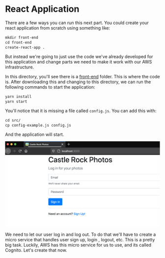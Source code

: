 # React Application

There are a few ways you can run this next part.  You could create your react application from scratch using something like:

```
mkdir front-end
cd front-end
create-react-app . 
```

But instead we're going to just use the code we've already developed for this application and change parts we need to make it work with our AWS infrastructure. 

In this directory, you'll see there is a [front-end](./front-end) folder.  This is where the code is.  After downloading this and changing to this directory, we can run the following commands to start the application: 

```
yarn install 
yarn start
```

You'll notice that it is missing a file called `config.js`.  You can add this with: 

```
cd src/
cp config-example.js config.js
```
And the application will start. 

![application](../images/react01.png)

We need to let our user log in and log out.  To do that we'll have to create a micro service that handles user sign up, login , logout, etc.  This is a pretty big task.  Luckily, AWS has this micro service for us to use, and its called Cognito.  Let's create that now.  